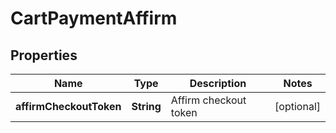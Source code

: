 

# CartPaymentAffirm


## Properties

| Name | Type | Description | Notes |
|------------ | ------------- | ------------- | -------------|
|**affirmCheckoutToken** | **String** | Affirm checkout token |  [optional] |



